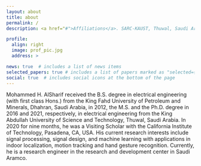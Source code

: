 ```yaml
---
layout: about
title: about
permalink: /
description: <a href="#">Affiliations</a>. SARC-KAUST, Thuwal, Saudi Arabia

profile:
  align: right
  image: prof_pic.jpg
  address: >

news: true  # includes a list of news items
selected_papers: true # includes a list of papers marked as "selected={true}"
social: true  # includes social icons at the bottom of the page
---
```


Mohammed H. AlSharif received the B.S. degree in electrical engineering (with first class Hons.) from the King Fahd University of Petroleum and Minerals, Dhahran, Saudi Arabia, in 2012, the M.S. and the Ph.D. degree in 2016 and 2021, respectively, in electrical engineering from the King Abdullah University of Science and Technology, Thuwal, Saudi Arabia. 
In 2020 for nine months, he was a Visiting Scholar with the California Institute of Technology, Pasadena, CA, USA. His current research interests include signal processing, signal design, and machine learning with applications in indoor localization, motion tracking and hand gesture recognition. Currently, he is a research engineer in the research and development center in Saudi Aramco.